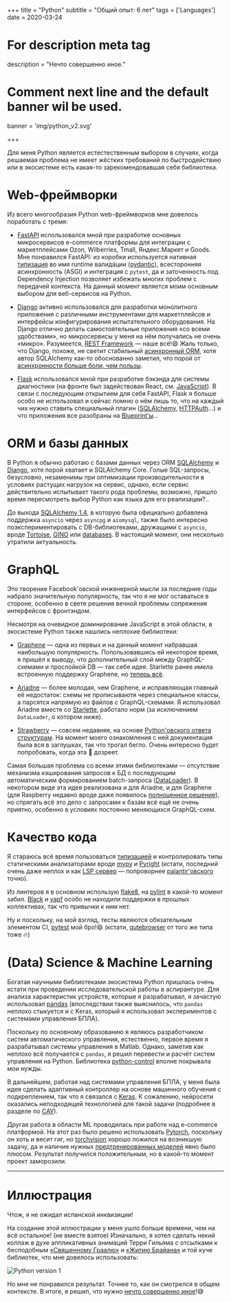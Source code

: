 +++
title = "Python"
subtitle = "Общий опыт: 6 лет"
tags = ['Languages']
date = 2020-03-24

# For description meta tag
description = "Нечто совершенно иное."

# Comment next line and the default banner wil be used.
banner = 'img/python_v2.svg'

+++

Для меня Python является естестественным выбором в случаях, когда решаемая проблема не имеет жёстких требований по быстродействию или в экосистеме есть какая-то зарекомендовавшая себя библиотека.

# Web-фреймворки

Из всего многообразия Python web-фреймворков мне довелось поработать с тремя:

- [FastAPI](https://fastapi.tiangolo.com/) использовался мной при разработке основных микросервисов e-commerce платформы для интеграции с маркетплейсами Ozon, Wilberries, Tmall, Яндекс.Маркет и Goods. Мне понравился FastAPI: из коробки используется нативная [типизация](https://docs.python.org/3/library/typing.html) во имя runtime валидации ([pydantic](https://pydantic-docs.helpmanual.io/)), всесторонняя асинхронность (ASGI) и интеграция с `pytest`, да и заточенность под Dependency Injection позволяет избежать многих проблем с передачей контекста. На данный момент является моим основным выбором для веб-сервисов на Python.

- [Django](https://www.djangoproject.com/) активно использовался для разработки монолитного приложения с различными инструментами для маркетплейсов и интерфейсы конфигурирования испытательного оборудования. На Django отлично делать самостоятельные приложения «со всеми удобствами», но микросервисы у меня на нём получались не очень «микро». Разумеется, [REST Framework](https://www.django-rest-framework.org/) — наше всё!😄 Жаль только, что Django, похоже, не светит стабильный [асинхронный ORM](https://docs.djangoproject.com/en/3.1/topics/async/#async-safety), хотя автор SQLAlchemy как-то обоснованно заметил, что порой от [асинхронности больше боли, чем пользы](https://techspot.zzzeek.org/2015/02/15/asynchronous-python-and-databases/).

- [Flask](https://flask.palletsprojects.com/en/1.1.x/) использовался мной при разработке бэкэнда для системы диагностики (на фронте был задействован React, см. [JavaScript](/ru/skills/js)). В связи с последующим открытием для себя FastAPI, Flask я больше особо не использовал и сейчас помню о нём лишь то, что на каждый чих нужно ставить специальный плагин ([SQLAlchemy](https://flask-sqlalchemy.palletsprojects.com/en/2.x/), [HTTPAuth](https://flask-httpauth.readthedocs.io/en/latest/index.html)...) и что приложения все разобраны на [Blueprint'ы](https://flask.palletsprojects.com/en/1.1.x/blueprints/)...

# ORM и базы данных

В Python я обычно работаю с базами данных через ORM [SQLAlchemy](https://www.sqlalchemy.org/) и [Django](https://docs.djangoproject.com/en/3.1/topics/db/queries/), хотя порой хватает и SQLAlchemy Core. Голые SQL-запросы, безусловно, незаменимы при оптимизации производительности в условиях растущих нагрузок на сервис, однако, если сервис действительно испытывает такого рода проблемы, возможно, пришло время пересмотреть выбор Python как языка для его реализации?..

До выхода [SQLAlchemy 1.4](https://www.sqlalchemy.org/blog/2021/03/15/sqlalchemy-1.4.0-released/), в которую была официально добавлена поддержка `asyncio` через `asyncpg` и `aiomysql`, также было интересно поэкспериментировать с DB-библиотеками, дружащими с `asyncio`, вроде [Tortoise](https://tortoise-orm.readthedocs.io/en/latest/), [GINO](https://python-gino.org/) или [databases](https://www.encode.io/databases/). В настоящий момент, они несколько утратили актуальность.

# GraphQL

Это творение Facebook'овской инженерной мысли за последние годы набрало значительную популярность, так что я не мог оставаться в стороне, особенно в свете решения вечной проблемы сопряжения интерфейсов с фронтэндом.

Несмотря на очевидное доминирование JavaScript в этой области, в экосистеме Python также нашлись неплохие библиотеки:

- [Graphene](https://graphene-python.org/) — одна из первых и на данный момент набравшая наибольшую популярность. Попользовавшись ей некоторое время, я пришёл к выводу, что дополнительный слой между GraphQL-схемами и прослойкой DB — так себе идея. Starlette ранее имела встроенную поддержку Graphene, но [теперь всё](https://github.com/encode/starlette/pull/1135).

- [Ariadne](https://ariadnegraphql.org/) — более молодая, чем Graphene, и исправляющая главный её недостаток: схемы не прописываютя через специальное классы, а парсятся напрямую из файлов с GraphQL-схемами. Я использовал Ariadne вместе со [Starlette](https://ariadnegraphql.org/docs/starlette-integration), работало норм (за исключением `DataLoader`, о котором ниже).

- [Strawberry](https://strawberry.rocks/) — совсем недавняя, на основе [Python'овского ответа структурам](https://docs.python.org/3/library/dataclasses.html). На момент моего ознакомления с ней документация была вся в заглушках, так что трогал бегло. Очень интересно будет попробовать, когда эта 🍓 дозреет.

Самая большая проблема со всеми этими библиотеками — отсутствие механизма кэширования запросов к БД с последующим автоматическим формированием batch-запроса ([DataLoader](https://github.com/graphql/dataloader)). В некотором виде эта идея реализована и для Ariadne, и для Graphene (для Raspberry недавно вроде даже появилось [полноценное решение](https://strawberry.rocks/docs/features/dataloaders)), но спрягать всё это дело с запросами к базам всё ещё не очень приятно, особенно в условиях постоянно меняющихся GraphQL-схем.

# Качество кода

Я стараюсь всё время пользоваться [типизацией](https://docs.python.org/3/library/typing.html) и контролировать типы статическими анализаторами вроде [mypy](https://github.com/python/mypy) и [Pyright](https://github.com/microsoft/pyright) (кстати, последний очень даже неплох и как [LSP сервер](https://github.com/emacs-lsp/lsp-pyright) — попроворнее [palantir'овского](https://github.com/palantir/python-language-server) точно).

Из линтеров я в основном использую [flake8](https://flake8.pycqa.org/en/latest/), на [pylint](https://www.pylint.org/) в какой-то момент забил. [Black](https://github.com/psf/black) и [yapf](https://github.com/google/yapf) особо не находили поддержки в прошлых коллективах, так что привычки к ним нет.

Ну и поскольку, на мой взгляд, тесты являются обязательным элементом CI, [pytest](https://docs.pytest.org/en/stable/) мой бро!😄 (кстати, [qutebrowser](https://qutebrowser.org/) от того же типа тоже 🔥)

# (Data) Science & Machine Learning

Богатая научными библиотеками экосистема Python пришлась очень кстати при проведении исследовательской работы в аспирантуре. Для анализа характеристик устройств, которые я разрабатывал, я зачастую использовал [pandas](https://pandas.pydata.org/) (впоследствии также выяснилось, что `pandas` неплохо стыкуется и с Keras, который я использовал экспериментов с системами управления БПЛА).

Поскольку по основному образованию я являюсь разработчиком систем автоматического управления, естественно, первое время я разрабатывал системы управления в Matlab. Однако, заметив как неплохо всё получается с `pandas`, я решил перевести и расчёт систем управления на Python. Библиотека [python-control](https://python-control.readthedocs.io/en/0.9.0/) вполне покрывала мои нужды.

В дальнейшем, работая над системами управления БПЛА, у меня была идея сделать адаптивный контроллер на основе машинного обучения с подкреплением, так что я связался с [Keras](https://keras.io/). К сожалению, нейросети оказались неподходящей технологией для такой задачи (подробнее в разделе по [САУ](/ru/skills/math_control)).

Другая работа в области ML проводилась при работе над e-commerce платформой. На этот раз было решено использовать [Pytorch](https://pytorch.org/), поскольку он хоть и весит гиг, но [torchvision](https://pytorch.org/vision/0.8/index.html) хорошо ложился на возникшую задачу, да и наличие нужных [предтренированных моделей](https://github.com/Cadene/pretrained-models.pytorch#installation) явно было плюсом. Результат получился положительным, но в какой-то момент проект заморозили.

___
# Иллюстрация

Чтож, я не ожидал испанской инквизиции!

На создание этой иллюстрации у меня ушло больше времени, чем на всё остальное! (не вместе взятое) Изначально, я хотел сделать некий коллаж в духе аппликативных анимаций Терри Гильяма с отсылками к бесподобным [«Священному Граалю»](https://en.wikipedia.org/wiki/Monty_Python_and_the_Holy_Grail) и [«Житию Брайана»](https://en.wikipedia.org/wiki/Monty_Python's_Life_of_Brian) и той куче библиотек, что мне довелось использовать:

![Python version 1](/img/python.png)

Но мне не понравился результат. Точнее то, как он смотрелся в общем контексте. В итоге, я решил, что нужно [нечто совершенно иное](https://en.wikipedia.org/wiki/And_Now_for_Something_Completely_Different)!😅
